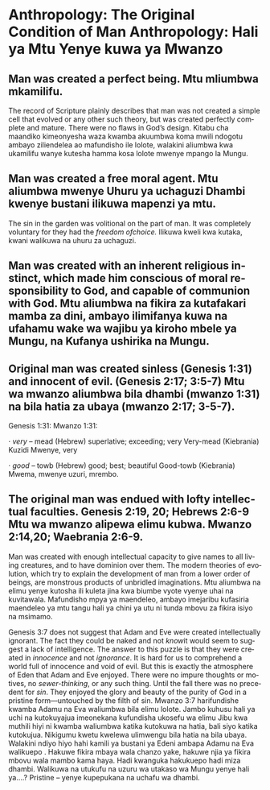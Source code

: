 <h1>
    <span lang="en">Anthropology: The Original Condition of Man</span>
    <span lang="swa">Anthropology: Hali ya Mtu Yenye kuwa ya Mwanzo</span>
</h1>


<h2>	<span lang="en">Man was created a perfect being. 	</span><span lang="swa">	Mtu mliumbwa mkamilifu. 	</span>	</h2>
<p>	<span lang="en">	The record of Scripture plainly describes that man was not created a simple cell that evolved or any other such theory&#44; but was created perfectly complete and mature. There were no flaws in God’s design.	</span><span lang="swa">	Kitabu cha maandiko kimeonyesha waza kwamba akuumbwa koma mwili ndogotu ambayo ziliendelea ao mafundisho ile lolote, walakini aliumbwa kwa ukamilifu wanye kutesha hamma kosa lolote mwenye mpango la Mungu. 	</span>	</p>

<h2>	<span lang="en">Man was created a free moral agent.	</span><span lang="swa">	Mtu aliumbwa mwenye Uhuru ya uchaguzi Dhambi kwenye bustani ilikuwa mapenzi ya mtu.	</span>	</h2>
<p>	<span lang="en">	The sin in the garden was volitional on the part of man. It was completely voluntary for they had the <i>freedom of</i><i>choice.</i>	</span><span lang="swa">	 Ilikuwa kweli kwa kutaka, kwani walikuwa na uhuru za uchaguzi. 	</span>	</p>

<h2>	<span lang="en">Man was created with an inherent religious instinct&#44; which made him conscious of moral responsibility to God&#44; and capable of communion with God.	</span><span lang="swa">Mtu aliumbwa na fikira za kutafakari mamba za dini, ambayo ilimifanya kuwa na ufahamu wake wa wajibu ya kiroho mbele ya Mungu, na Kufanya ushirika na Mungu. 	</span>	</h2>


<h2>	<span lang="en">Original man was created sinless (Genesis 1:31) and innocent of evil. (Genesis 2:17; 3:5-7)	</span><span lang="swa">Mtu wa mwanzo aliumbwa bila dhambi (mwanzo 1:31) na bila hatia za ubaya (mwanzo 2:17; 3-5-7). 	</span>	</h2> 
<p>	<span lang="en">	Genesis 1:31: 	</span><span lang="swa">	Mwanzo 1:31: 	</span>	</p>
<p>	<span lang="en">	· <i>very – </i>mead (Hebrew) superlative; exceeding; very 	</span><span lang="swa">	Very-mead (Kiebrania) Kuzidi Mwenye, very 	</span>	</p>
<p>	<span lang="en">	· <i>good – </i>towb (Hebrew) good; best; beautiful 	</span><span lang="swa">	Good-towb (Kiebrania) Mwema, mwenye uzuri, mrembo. 	</span>	</p>


<h2>	<span lang="en">The original man was endued with lofty intellectual faculties. Genesis 2:19&#44; 20; Hebrews 2:6-9	</span><span lang="swa">Mtu wa mwanzo alipewa elimu kubwa. Mwanzo 2:14,20; Waebrania 2:6-9. 	</span>	</h2>
<p>	<span lang="en">	Man was created with enough intellectual capacity to give names to all living creatures&#44; and to have dominion over them. The modern theories of evolution&#44; which try to explain the development of man from a lower order of beings&#44; are monstrous products of unbridled imaginations.	</span><span lang="swa">	Mtu aliumbwa na elimu yenye kutosha ili kuleta jina kwa biumbe vyote vyenye uhai na kuvitawala. Mafundisho mpya ya maendeleo, ambayo imejaribu kufasiria maendeleo ya mtu tangu hali ya chini ya utu ni tunda mbovu za fikira isiyo na msimamo. 	</span>	</p>
<p>	<span lang="en">Genesis 3:7 does not suggest that Adam and Eve were created intellectually ignorant. The fact they could be naked and not <i>know</i>it would seem to suggest a lack of intelligence. The answer to this puzzle is that they were created in <i>innocence </i>and not <i>ignorance</i>. It is hard for us to comprehend a world full of innocence and void of evil. But this is exactly the atmosphere of Eden that Adam and Eve enjoyed. There were no impure thoughts or motives&#44; no <i>sewer-thinking</i>&#44; or any such thing. Until the fall there was no precedent for <i>sin</i>. They enjoyed the glory and beauty of the purity of God in a pristine form&mdash;untouched by the filth of sin. 	</span><span lang="swa">	Mwanzo 3:7 harifundishe kwamba Adamu na Eva waliumbwa bila elimu lolote. Jambo kuhusu hali ya uchi na kutokuyajua imeonekana kufundisha ukosefu wa elimu Jibu kwa muthili hiyi ni kwamba waliumbwa katika kutokuwa na hatia, bali siyo katika kutokujua. Nikigumu kwetu kwelewa ulimwengu bila hatia na bila ubaya. Walakini ndiyo hiyo hahi kamili ya bustani ya Edeni ambapa Adamu na Eva walikuepo . Hakuwe fikira mbaya wala chanzo yake, hakuwe njia ya fikira mbovu wala mambo kama haya. Hadi kwanguka hakukuepo hadi miza dhambi. Walikuwa na utukufu na uzuru wa utakaso wa Mungu yenye hali ya….? Pristine – yenye kupepukana na uchafu wa dhambi.	</span>	</p>
